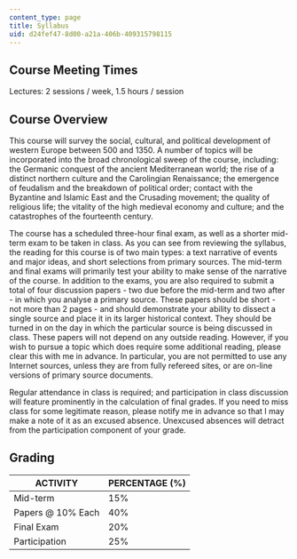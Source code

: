 ```yaml
---
content_type: page
title: Syllabus
uid: d24fef47-8d00-a21a-406b-409315798115
---
```


Course Meeting Times
--------------------

Lectures: 2 sessions / week, 1.5 hours / session

Course Overview
---------------

This course will survey the social, cultural, and political development of western Europe between 500 and 1350. A number of topics will be incorporated into the broad chronological sweep of the course, including: the Germanic conquest of the ancient Mediterranean world; the rise of a distinct northern culture and the Carolingian Renaissance; the emergence of feudalism and the breakdown of political order; contact with the Byzantine and Islamic East and the Crusading movement; the quality of religious life; the vitality of the high medieval economy and culture; and the catastrophes of the fourteenth century.

The course has a scheduled three-hour final exam, as well as a shorter mid-term exam to be taken in class. As you can see from reviewing the syllabus, the reading for this course is of two main types: a text narrative of events and major ideas, and short selections from primary sources. The mid-term and final exams will primarily test your ability to make sense of the narrative of the course. In addition to the exams, you are also required to submit a total of four discussion papers - two due before the mid-term and two after - in which you analyse a primary source. These papers should be short - not more than 2 pages - and should demonstrate your ability to dissect a single source and place it in its larger historical context. They should be turned in on the day in which the particular source is being discussed in class. These papers will not depend on any outside reading. However, if you wish to pursue a topic which does require some additional reading, please clear this with me in advance. In particular, you are not permitted to use any Internet sources, unless they are from fully refereed sites, or are on-line versions of primary source documents.

Regular attendance in class is required; and participation in class discussion will feature prominently in the calculation of final grades. If you need to miss class for some legitimate reason, please notify me in advance so that I may make a note of it as an excused absence. Unexcused absences will detract from the participation component of your grade.

Grading
-------

| ACTIVITY | PERCENTAGE (%) |
| --- | --- |
| Mid-term | 15% |
| Papers @ 10% Each | 40% |
| Final Exam | 20% |
| Participation | 25%